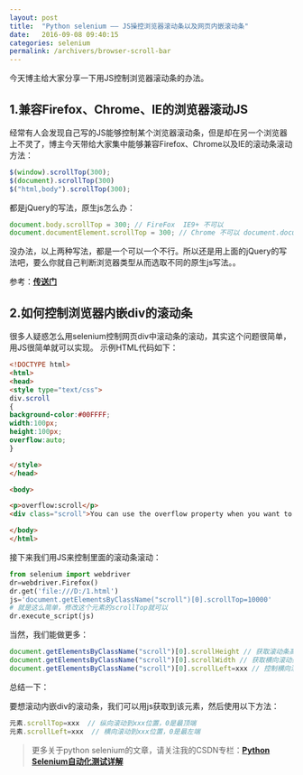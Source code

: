 ```yaml
---
layout: post
title:  "Python selenium —— JS操控浏览器滚动条以及网页内嵌滚动条"
date:   2016-09-08 09:40:15
categories: selenium
permalink: /archivers/browser-scroll-bar
---
```


今天博主给大家分享一下用JS控制浏览器滚动条的办法。

## **1.兼容Firefox、Chrome、IE的浏览器滚动JS**

经常有人会发现自己写的JS能够控制某个浏览器滚动条，但是却在另一个浏览器上不灵了，博主今天带给大家集中能够兼容Firefox、Chrome以及IE的滚动条滚动方法：


```JavaScript
$(window).scrollTop(300);
$(document).scrollTop(300)
$("html,body").scrollTop(300);
```

都是jQuery的写法，原生js怎么办：

```JavaScript
document.body.scrollTop = 300; // FireFox  IE9+ 不可以
document.documentElement.scrollTop = 300; // Chrome 不可以 document.documentElement  === html
```

没办法，以上两种写法，都是一个可以一个不行。所以还是用上面的jQuery的写法吧，要么你就自己判断浏览器类型从而选取不同的原生js写法。。

参考：**[传送门](http://liyaoli.com/2015-08-17/about-scroll.html)**

## **2.如何控制浏览器内嵌div的滚动条**


很多人疑惑怎么用selenium控制网页div中滚动条的滚动，其实这个问题很简单，用JS很简单就可以实现。
示例HTML代码如下：

```html
<!DOCTYPE html>
<html>
<head>
<style type="text/css">
div.scroll
{
background-color:#00FFFF;
width:100px;
height:100px;
overflow:auto;
}

</style>
</head>

<body>

<p>overflow:scroll</p>
<div class="scroll">You can use the overflow property when you want to have better control of the layout. The default value is visible.aaaaaaaaaaaaaaaaaaaaaaaaaaaa</div>

</body>
</html>
```

接下来我们用JS来控制里面的滚动条滚动：

```python
from selenium import webdriver
dr=webdriver.Firefox()
dr.get('file:///D:/1.html')
js='document.getElementsByClassName("scroll")[0].scrollTop=10000' 
# 就是这么简单，修改这个元素的scrollTop就可以
dr.execute_script(js)
```

当然，我们能做更多：

```JavaScript
document.getElementsByClassName("scroll")[0].scrollHeight // 获取滚动条高度
document.getElementsByClassName("scroll")[0].scrollWidth // 获取横向滚动条宽度
document.getElementsByClassName("scroll")[0].scrollLeft=xxx // 控制横向滚动条位置
```

总结一下：

要想滚动内嵌div的滚动条，我们可以用js获取到该元素，然后使用以下方法：

```JavaScript
元素.scrollTop=xxx  // 纵向滚动到xxx位置，0是最顶端
元素.scrollLeft=xxx  // 横向滚动到xxx位置，0是最左端
```




> 更多关于python selenium的文章，请关注我的CSDN专栏：**[Python Selenium自动化测试详解](http://blog.csdn.net/column/details/12694.html)**